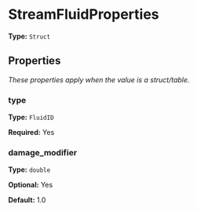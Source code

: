 # StreamFluidProperties

**Type:** `Struct`

## Properties

*These properties apply when the value is a struct/table.*

### type

**Type:** `FluidID`

**Required:** Yes

### damage_modifier

**Type:** `double`

**Optional:** Yes

**Default:** 1.0

